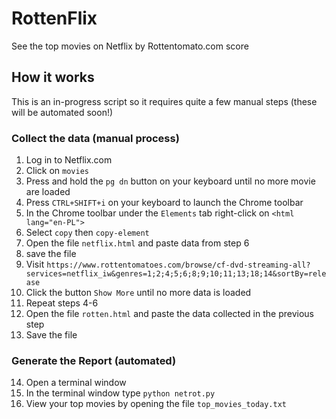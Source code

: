 # RottenFlix
See the top movies on Netflix by Rottentomato.com score

## How it works
This is an in-progress script so it requires quite a few manual steps (these will be automated soon!)

### Collect the data (manual process)
1. Log in to Netflix.com
2. Click on `movies`
3. Press and hold the `pg dn` button on your keyboard until no more movie are loaded  
4. Press `CTRL+SHIFT+i` on your keyboard to launch the Chrome toolbar
5. In the Chrome toolbar under the `Elements` tab right-click on `<html lang="en-PL">`
6. Select `copy` then `copy-element`
7. Open the file `netflix.html` and paste data from step 6
8. save the file
9. Visit `https://www.rottentomatoes.com/browse/cf-dvd-streaming-all?services=netflix_iw&genres=1;2;4;5;6;8;9;10;11;13;18;14&sortBy=release`
10. Click the button `Show More` until no more data is loaded
11. Repeat steps 4-6
12. Open the file `rotten.html` and paste the data collected in the previous step
13. Save the file

### Generate the Report (automated)
14. Open a terminal window
15. In the terminal window type `python netrot.py`
16. View your top movies by opening the file `top_movies_today.txt`
